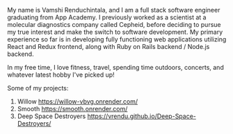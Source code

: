 

<!--
**Vrendu/Vrendu** is a ✨ _special_ ✨ repository because its `README.md` (this file) appears on your GitHub profile.

Here are some ideas to get you started:

- 🔭 I’m currently working on ...
- 🌱 I’m currently learning ...
- 👯 I’m looking to collaborate on ...
- 🤔 I’m looking for help with ...
- 💬 Ask me about ...
- 📫 How to reach me: ...
- 😄 Pronouns: ...
- ⚡ Fun fact: ...
-->
My name is Vamshi Renduchintala, and I am a full stack software engineer graduating from App Academy. I previously worked as a scientist at a molecular diagnostics company called Cepheid, before deciding to pursue my true interest and make the switch to software development. My primary experience so far is in developing fully functioning web applications utilizing React and Redux frontend, along with Ruby on Rails backend / Node.js backend. 

In my free time, I love fitness, travel, spending time outdoors, concerts, and whatever latest hobby I've picked up!



Some of my projects: 

1) Willow https://willow-vbvg.onrender.com/
2) Smooth  https://smooth.onrender.com/
3) Deep Space Destroyers https://vrendu.github.io/Deep-Space-Destroyers/
